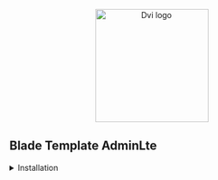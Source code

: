 <p align="center"><a href="https://seguroeventos.com.br" target="_blank"><img src="https://avatars.githubusercontent.com/u/100489390?s=200" width="200" alt="Dvi logo"></a></p>

## Blade Template AdminLte

<details>
<summary>Installation</summary>
<fieldset>
<legend>INSTALLATION</legend>
Install the project in Dev mode

```
composer require dvi/blade_adminlte-module --dev
```
<hr>

You can install the full theme, or you can install only what you need

To install the full theme, publish all components. They will be installed in the namespace resources\views\modules\lte
```
publish vendor:publish --tag=adminlte-theme
```

To install each component separately, publish the desired component.
```
publish vendor:publish --tag=lte.form.input
```
Install assets
```
vendor:publish --tag=lte-assets
```

</fieldset>

</details>
